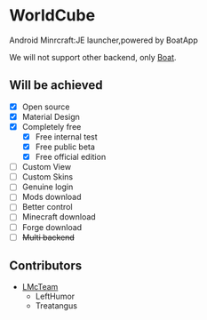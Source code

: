 # WorldCube
Android Minrcraft:JE launcher,powered by BoatApp


We will not support other backend, only [Boat](https://github.com/AOF-Dev/Boat/).
## Will be achieved

- [x] Open source
- [x] Material Design
- [x] Completely free
  - [x] Free internal test
  - [x] Free public beta
  - [x] Free official edition
- [ ] Custom View
- [ ] Custom Skins
- [ ] Genuine login
- [ ] Mods download
- [ ] Better control
- [ ] Minecraft download
- [ ] Forge download
- [ ] ~~Multi backend~~

## Contributors

- [LMcTeam](https://github.com/LMc-Team)
  - LeftHumor
  - Treatangus
